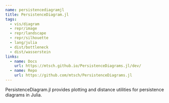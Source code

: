 ```yaml
---
name: persistencediagramjl
title: PersistenceDiagram.jl
tags:
  - vis/diagram
  - repr/image
  - repr/landscape
  - repr/silhouette
  - lang/julia
  - dist/bottleneck
  - dist/wasserstein
links:
  - name: Docs
    url: https://mtsch.github.io/PersistenceDiagrams.jl/dev/
  - name: Repo
    url: https://github.com/mtsch/PersistenceDiagrams.jl
---
```


PersistenceDiagram.jl provides plotting and distance utilities for persistence diagrams in Julia.
